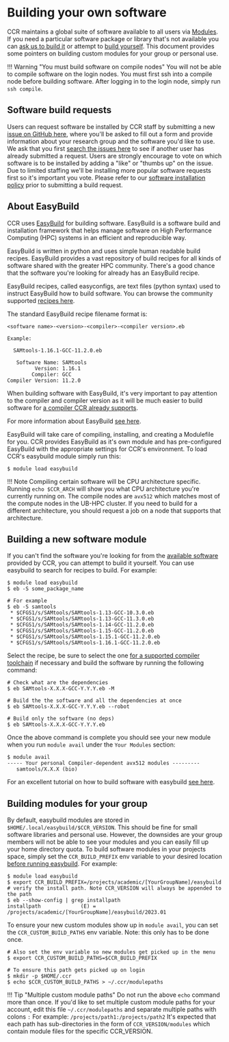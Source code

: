# Building your own software

CCR maintains a global suite of software available to all users via
[Modules](modules.md). If you need a particular software package or library
that's not available you can [ask us to build it](#software-build-requests) or
attempt to [build yourself](#building-a-new-software-module).  This document
provides some pointers on building custom modules for your group or personal
use. 

!!! Warning "You must build software on compile nodes"
    You will not be able to compile software on the login nodes. You must first
    ssh into a compile node before building software. After logging in to the
    login node, simply run `ssh compile`.

## Software build requests

Users can request software be installed by CCR staff by submitting a new [issue
on GitHub here](https://github.com/ubccr/software-layer/issues/new), where you'll be asked to fill out a form and provide information about your research group and the software you'd like to use.  We ask that you first [search the issues here](https://github.com/ubccr/software-layer/issues?q=is%3Aissue+is%3Aopen+label%3Abuild-request) 
to see if another user has already submitted a request. Users are strongly
encourage to vote on which software is to be installed by adding a "like" or
"thumbs up" on the issue. Due to limited staffing we'll be installing more
popular software requests first so it's important you vote.  Please refer to our [software installation policy](../policies/software.md) prior to submitting a build request.  

## About EasyBuild

CCR uses [EasyBuild](https://easybuild.io/) for building software. EasyBuild is
a software build and installation framework that helps manage software on High
Performance Computing (HPC) systems in an efficient and reproducible way.

EasyBuild is written in python and uses simple human readable build recipes.
EasyBuild provides a vast repository of build recipes for all kinds of software
shared with the greater HPC community. There's a good chance that the software
you're looking for already has an EasyBuild recipe.

EasyBuild recipes, called easyconfigs, are text files (python syntax) used to
instruct EasyBuild how to build software. You can browse the community
supported [recipes here](https://github.com/easybuilders/easybuild-easyconfigs/tree/develop/easybuild/easyconfigs).

The standard EasyBuild recipe filename format is:

```
<software name>-<version>-<compiler>-<compiler version>.eb

Example:

  SAMtools-1.16.1-GCC-11.2.0.eb

   Software Name: SAMtools
         Version: 1.16.1
        Compiler: GCC
Compiler Version: 11.2.0
```

When building software with EasyBuild, it's very important to pay attention to
the compiler and compiler version as it will be much easier to build software
for [a compiler CCR already supports](releases.md).

For more information about EasyBuild [see here](https://docs.easybuild.io/en/latest/).

EasyBuild will take care of compiling, installing, and creating a Modulefile
for you. CCR provides EasyBuild as it's own module and has pre-configured
EasyBuild with the appropriate settings for CCR's environment. To load CCR's
easybuild module simply run this:

```
$ module load easybuild
```

!!! Note 
    Compiling certain software will be CPU architecture specific. Running `echo
    $CCR_ARCH` will show you what CPU architecture you're currently running on.  The compile nodes are `avx512` which matches most of the compute nodes in the UB-HPC cluster.  If you need to build for a different architecture, you should request a job on a node that supports that architecture.  

## Building a new software module

If you can't find the software you're looking for from the [available software](modules.md) 
provided by CCR, you can attempt to build it yourself. You can use easybuild to
search for recipes to build. For example:

```
$ module load easybuild
$ eb -S some_package_name

# For example
$ eb -S samtools
 * $CFGS1/s/SAMtools/SAMtools-1.13-GCC-10.3.0.eb
 * $CFGS1/s/SAMtools/SAMtools-1.13-GCC-11.3.0.eb
 * $CFGS1/s/SAMtools/SAMtools-1.14-GCC-11.2.0.eb
 * $CFGS1/s/SAMtools/SAMtools-1.15-GCC-11.2.0.eb
 * $CFGS1/s/SAMtools/SAMtools-1.15.1-GCC-11.2.0.eb
 * $CFGS1/s/SAMtools/SAMtools-1.16.1-GCC-11.2.0.eb
```

Select the recipe, be sure to select the one [for a supported compiler
toolchain](releases.md) if necessary and build the software by running the
following command:

```
# Check what are the dependencies
$ eb SAMtools-X.X.X-GCC-Y.Y.Y.eb -M

# Build the the software and all the dependencies at once
$ eb SAMtools-X.X.X-GCC-Y.Y.Y.eb --robot

# Build only the software (no deps)
$ eb SAMtools-X.X.X-GCC-Y.Y.Y.eb

```

Once the above command is complete you should see your new module when you run
`module avail` under the `Your Modules` section:

```
$ module avail
----- Your personal Compiler-dependent avx512 modules ---------
   samtools/X.X.X (bio)
```

For an excellent tutorial on how to build software with easybuild [see here](https://easybuilders.github.io/easybuild-tutorial/).

## Building modules for your group

By default, easybuild modules are stored in `$HOME/.local/easybuild/$CCR_VERSION`. 
This should be fine for small software libraries and personal use. However, the
downsides are your group members will not be able to see your modules and you can
easily fill up your home directory quota.  To build software modules in your
projects space, simply set the `CCR_BUILD_PREFIX` env variable to your desired
location [before running easybuild](#building-a-new-software-module). For example:

```
$ module load easybuild
$ export CCR_BUILD_PREFIX=/projects/academic/[YourGroupName]/easybuild
# verify the install path. Note CCR_VERSION will always be appended to the path
$ eb --show-config | grep installpath
installpath             (E) = /projects/academic/[YourGroupName]/easybuild/2023.01
```

To ensure your new custom modules show up in `module avail`, you can set the
`CCR_CUSTOM_BUILD_PATHS` env variable. Note: this only has to be done once. 

```
# Also set the env variable so new modules get picked up in the menu
$ export CCR_CUSTOM_BUILD_PATHS=$CCR_BUILD_PREFIX

# To ensure this path gets picked up on login
$ mkdir -p $HOME/.ccr
$ echo $CCR_CUSTOM_BUILD_PATHS > ~/.ccr/modulepaths
```

!!! Tip "Multiple custom module paths"
    Do not run the above `echo` command more than once.  If you'd like to set multiple custom module paths
    for your account, edit this file `~/.ccr/modulepaths` and separate multiple paths with colons `:`
    For example:  `/projects/path1:/projects/path2`  It's expected that each path has sub-directories in
    the form of `CCR_VERSION/modules` which contain module files for the specific CCR_VERSION.
